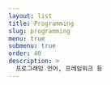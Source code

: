 ```yaml
---
layout: list
title: Programming 
slug: programming
menu: true
submenu: true
order: 40
description: >
  프로그래밍 언어, 프레임워크 등
---
```

